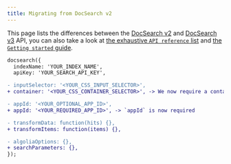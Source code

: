 ```yaml
---
title: Migrating from DocSearch v2
---
```


This page lists the differences between the [DocSearch v2](/docs/legacy/dropdown) and [DocSearch v3](/docs/DocSearch-v3) API, you can also take a look at [the exhaustive `API reference` list](/docs/api) and [the `Getting started` guide](/docs/DocSearch-v3).

```diff
docsearch({
  indexName: 'YOUR_INDEX_NAME',
  apiKey: 'YOUR_SEARCH_API_KEY',

- inputSelector: '<YOUR_CSS_INPUT_SELECTOR>',
+ container: '<YOUR_CSS_CONTAINER_SELECTOR>', -> We now require a container to be provided

- appId: '<YOUR_OPTIONAL_APP_ID>',
+ appId: '<YOUR_REQUIRED_APP_ID>', -> `appId` is now required

- transformData: function(hits) {},
+ transformItems: function(items) {},

- algoliaOptions: {},
+ searchParameters: {},
});
```
